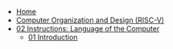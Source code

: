 - [Home](/)
- [Computer Organization and Design (RISC-V)](/ComputerOrganizationDesign/)
- [02 Instructions: Language of the Computer](/ComputerOrganizationDesign/02-Instructions-Language-of-the-Computer/)
  - [01 Introduction](/ComputerOrganizationDesign/02-Instructions-Language-of-the-Computer/01-Introduction.md)